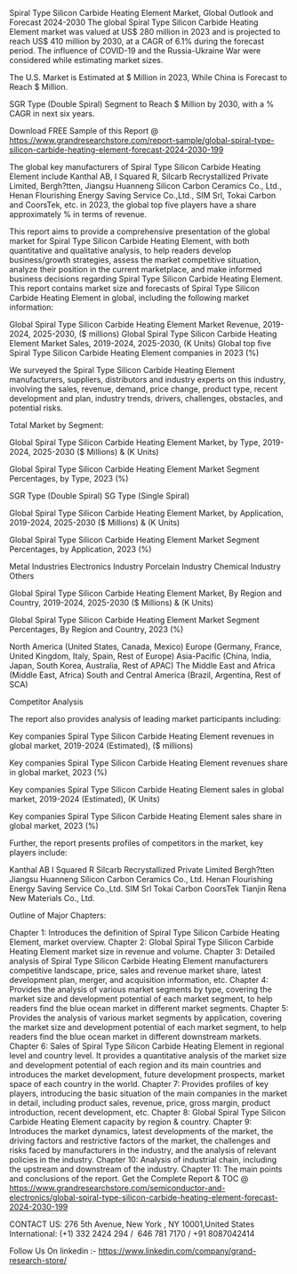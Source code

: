 Spiral Type Silicon Carbide Heating Element Market, Global Outlook and Forecast 2024-2030
The global Spiral Type Silicon Carbide Heating Element market was valued at US$ 280 million in 2023 and is projected to reach US$ 410 million by 2030, at a CAGR of 6.1% during the forecast period. The influence of COVID-19 and the Russia-Ukraine War were considered while estimating market sizes.

The U.S. Market is Estimated at $ Million in 2023, While China is Forecast to Reach $ Million.

SGR Type (Double Spiral) Segment to Reach $ Million by 2030, with a % CAGR in next six years.

Download FREE Sample of this Report @ https://www.grandresearchstore.com/report-sample/global-spiral-type-silicon-carbide-heating-element-forecast-2024-2030-199

The global key manufacturers of Spiral Type Silicon Carbide Heating Element include Kanthal AB, I Squared R, Silcarb Recrystallized Private Limited, Bergh?tten, Jiangsu Huanneng Silicon Carbon Ceramics Co., Ltd., Henan Flourishing Energy Saving Service Co.,Ltd., SIM Srl, Tokai Carbon and CoorsTek, etc. in 2023, the global top five players have a share approximately % in terms of revenue.

This report aims to provide a comprehensive presentation of the global market for Spiral Type Silicon Carbide Heating Element, with both quantitative and qualitative analysis, to help readers develop business/growth strategies, assess the market competitive situation, analyze their position in the current marketplace, and make informed business decisions regarding Spiral Type Silicon Carbide Heating Element. This report contains market size and forecasts of Spiral Type Silicon Carbide Heating Element in global, including the following market information:

Global Spiral Type Silicon Carbide Heating Element Market Revenue, 2019-2024, 2025-2030, ($ millions)
Global Spiral Type Silicon Carbide Heating Element Market Sales, 2019-2024, 2025-2030, (K Units)
Global top five Spiral Type Silicon Carbide Heating Element companies in 2023 (%)

We surveyed the Spiral Type Silicon Carbide Heating Element manufacturers, suppliers, distributors and industry experts on this industry, involving the sales, revenue, demand, price change, product type, recent development and plan, industry trends, drivers, challenges, obstacles, and potential risks.

Total Market by Segment:

Global Spiral Type Silicon Carbide Heating Element Market, by Type, 2019-2024, 2025-2030 ($ Millions) & (K Units)

Global Spiral Type Silicon Carbide Heating Element Market Segment Percentages, by Type, 2023 (%)

SGR Type (Double Spiral)
SG Type (Single Spiral)

Global Spiral Type Silicon Carbide Heating Element Market, by Application, 2019-2024, 2025-2030 ($ Millions) & (K Units)

Global Spiral Type Silicon Carbide Heating Element Market Segment Percentages, by Application, 2023 (%)

Metal Industries
Electronics Industry
Porcelain Industry
Chemical Industry
Others

Global Spiral Type Silicon Carbide Heating Element Market, By Region and Country, 2019-2024, 2025-2030 ($ Millions) & (K Units)

Global Spiral Type Silicon Carbide Heating Element Market Segment Percentages, By Region and Country, 2023 (%)

North America (United States, Canada, Mexico)
Europe (Germany, France, United Kingdom, Italy, Spain, Rest of Europe)
Asia-Pacific (China, India, Japan, South Korea, Australia, Rest of APAC)
The Middle East and Africa (Middle East, Africa)
South and Central America (Brazil, Argentina, Rest of SCA)

Competitor Analysis

The report also provides analysis of leading market participants including:

Key companies Spiral Type Silicon Carbide Heating Element revenues in global market, 2019-2024 (Estimated), ($ millions)

Key companies Spiral Type Silicon Carbide Heating Element revenues share in global market, 2023 (%)

Key companies Spiral Type Silicon Carbide Heating Element sales in global market, 2019-2024 (Estimated), (K Units)

Key companies Spiral Type Silicon Carbide Heating Element sales share in global market, 2023 (%)

Further, the report presents profiles of competitors in the market, key players include:

Kanthal AB
I Squared R
Silcarb Recrystallized Private Limited
Bergh?tten
Jiangsu Huanneng Silicon Carbon Ceramics Co., Ltd.
Henan Flourishing Energy Saving Service Co.,Ltd.
SIM Srl
Tokai Carbon
CoorsTek
Tianjin Rena New Materials Co., Ltd.

Outline of Major Chapters:

Chapter 1: Introduces the definition of Spiral Type Silicon Carbide Heating Element, market overview.
Chapter 2: Global Spiral Type Silicon Carbide Heating Element market size in revenue and volume.
Chapter 3: Detailed analysis of Spiral Type Silicon Carbide Heating Element manufacturers competitive landscape, price, sales and revenue market share, latest development plan, merger, and acquisition information, etc.
Chapter 4: Provides the analysis of various market segments by type, covering the market size and development potential of each market segment, to help readers find the blue ocean market in different market segments.
Chapter 5: Provides the analysis of various market segments by application, covering the market size and development potential of each market segment, to help readers find the blue ocean market in different downstream markets.
Chapter 6: Sales of Spiral Type Silicon Carbide Heating Element in regional level and country level. It provides a quantitative analysis of the market size and development potential of each region and its main countries and introduces the market development, future development prospects, market space of each country in the world.
Chapter 7: Provides profiles of key players, introducing the basic situation of the main companies in the market in detail, including product sales, revenue, price, gross margin, product introduction, recent development, etc.
Chapter 8: Global Spiral Type Silicon Carbide Heating Element capacity by region & country.
Chapter 9: Introduces the market dynamics, latest developments of the market, the driving factors and restrictive factors of the market, the challenges and risks faced by manufacturers in the industry, and the analysis of relevant policies in the industry.
Chapter 10: Analysis of industrial chain, including the upstream and downstream of the industry.
Chapter 11: The main points and conclusions of the report.
Get the Complete Report & TOC @ https://www.grandresearchstore.com/semiconductor-and-electronics/global-spiral-type-silicon-carbide-heating-element-forecast-2024-2030-199

CONTACT US:
276 5th Avenue, New York , NY 10001,United States
International: (+1) 332 2424 294 /  646 781 7170 / +91 8087042414

Follow Us On linkedin :- https://www.linkedin.com/company/grand-research-store/
